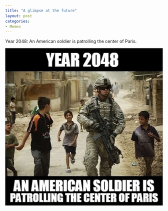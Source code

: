 ```yaml
---
title: "A glimpse at the future"
layout: post
categories:
- Memes
---
```


Year 2048: An American soldier is patrolling the center of Paris.

![A glimpse at the future](/assets/img/2018/07/troops-in-paris.jpg)
